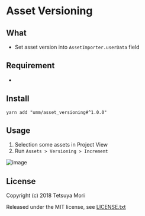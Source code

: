 # Asset Versioning

## What

* Set asset version into `AssetImporter.userData` field

## Requirement

* 

## Install

```shell
yarn add "umm/asset_versioning#^1.0.0"
```

## Usage

1. Selection some assets in Project View
1. Run `Assets > Versioning > Increment`

![image](https://user-images.githubusercontent.com/838945/45082647-c10bec80-b134-11e8-956b-c72de61df951.png)


## License

Copyright (c) 2018 Tetsuya Mori

Released under the MIT license, see [LICENSE.txt](LICENSE.txt)

